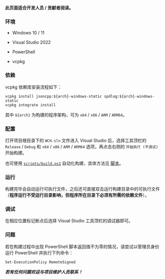 **此页面适合开发人员 / 贡献者阅读。**

### 环境

* Windows 10 / 11

* Visual Studio 2022

* PowerShell

* vcpkg

### 依赖

vcpkg 依赖库安装流程如下：

```
vcpkg install jsoncpp:${arch}-windows-static spdlog:${arch}-windows-static
vcpkg integrate install
```

其中 `${arch}` 为构建的程序架构，可为 `x64` / `x86` / `ARM` / `ARM64`。

### 配置

打开项目根目录下的 `WCH.sln` 文件进入 Visual Studio 后，选择工具顶栏的 `Release` / `Debug` 和 `x64` / `x86` / `ARM` / `ARM64` 选项，再点击右侧的 `开始执行 (不调试)` 开始构建。

也可使用 [`scripts/build.ps1`](https://github.com/class-tools/Web-Class-Helper/blob/master/scripts/build.ps1) 自动化构建，具体方法见 [脚本](./Scripts)。

### 运行

构建完毕会自动运行可执行文件，之后还可直接双击运行构建目录中的可执行文件（**程序运行不受运行目录影响，但程序所在目录下必须有所需的依赖文件**）。

### 调试

在相应位置标记断点后选择 Visual Studio 工具顶栏的调试器即可。


### 问题

若在构建过程中出现 PowerShell 脚本返回值不为零的情况，请尝试以管理员身份运行 PowerShell 并执行下列命令：

```
Set-ExecutionPolicy RemoteSigned
```

_**若有任何问题欢迎与项目维护人员联系！**_
